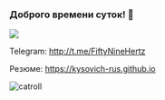 ### Доброго времени суток! 👋

<!--
**kysovich-rus/kysovich-rus** is a ✨ _special_ ✨ repository because its `README.md` (this file) appears on your GitHub profile.

Here are some ideas to get you started:

- 🔭 I’m currently working on ...
- 🌱 I’m currently learning ...
- 👯 I’m looking to collaborate on ...
- 🤔 I’m looking for help with ...
- 💬 Ask me about ...
- 📫 How to reach me: ...
- 😄 Pronouns: ...
- ⚡ Fun fact: ...
-->


![](https://www.codewars.com/users/Kysovich/badges/large)

Telegram: http://t.me/FiftyNineHertz

Резюме: https://kysovich-rus.github.io


![catroll](https://user-images.githubusercontent.com/70809854/194720702-fe11a789-c6b5-40d3-8621-cbdb9fdd3df6.gif)


